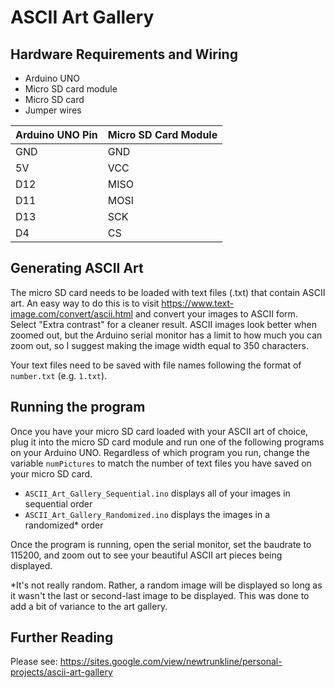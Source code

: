 # ASCII Art Gallery
 
## Hardware Requirements and Wiring
- Arduino UNO
- Micro SD card module
- Micro SD card
- Jumper wires

| Arduino UNO Pin | Micro SD Card Module |
|-|-|
| GND | GND |
| 5V | VCC |
| D12 | MISO |
| D11 | MOSI |
| D13 | SCK |
| D4 | CS |

## Generating ASCII Art

The micro SD card needs to be loaded with text files (.txt) that contain ASCII art. An easy way to do this is to visit https://www.text-image.com/convert/ascii.html and convert your images to ASCII form. Select "Extra contrast" for a cleaner result. ASCII images look better when zoomed out, but the Arduino serial monitor has a limit to how much you can zoom out, so I suggest making the image width equal to 350 characters.

Your text files need to be saved with file names following the format of `number.txt` (e.g. `1.txt`). 

## Running the program

Once you have your micro SD card loaded with your ASCII art of choice, plug it into the micro SD card module and run one of the following programs on your Arduino UNO. Regardless of which program you run, change the variable `numPictures` to match the number of text files you have saved on your micro SD card.
- `ASCII_Art_Gallery_Sequential.ino` displays all of your images in sequential order
- `ASCII_Art_Gallery_Randomized.ino` displays the images in a randomized* order

Once the program is running, open the serial monitor, set the baudrate to 115200, and zoom out to see your beautiful ASCII art pieces being displayed.

*It's not really random. Rather, a random image will be displayed so long as it wasn't the last or second-last image to be displayed. This was done to add a bit of variance to the art gallery.

## Further Reading

Please see: https://sites.google.com/view/newtrunkline/personal-projects/ascii-art-gallery

